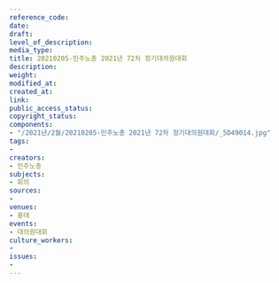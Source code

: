 ```yaml
---
reference_code: 
date: 
draft: 
level_of_description: 
media_type: 
title: 20210205-민주노총 2021년 72차 정기대의원대회
description: 
weight: 
modified_at: 
created_at: 
link: 
public_access_status: 
copyright_status: 
components:
- "/2021년/2월/20210205-민주노총 2021년 72차 정기대의원대회/_5D49014.jpg"
tags:
- 
creators:
- 민주노총
subjects:
- 회의
sources:
- 
venues:
- 홍대
events:
- 대의원대회
culture_workers:
- 
issues:
- 
---
```

